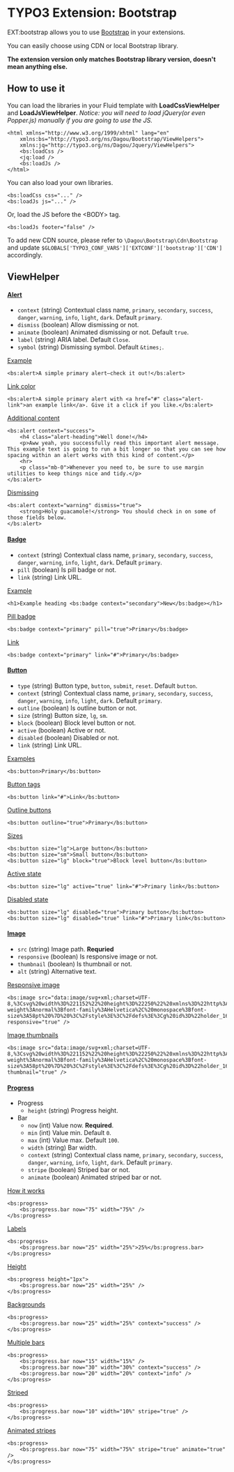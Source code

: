 # TYPO3 Extension: Bootstrap
EXT:bootstrap allows you to use [Bootstrap](http://getbootstrap.com/) in your extensions.

You can easily choose using CDN or local Bootstrap library.

**The extension version only matches Bootstrap library version, doesn't mean anything else.**

## How to use it
You can load the libraries in your Fluid template with **LoadCssViewHelper** and **LoadJsViewHelper**.
*Notice: you will need to load jQuery(or even Popper.js) manually if you are going to use the JS.*

	<html xmlns="http://www.w3.org/1999/xhtml" lang="en"
		xmlns:bs="http://typo3.org/ns/Dagou/Bootstrap/ViewHelpers">
		xmlns:jq="http://typo3.org/ns/Dagou/Jquery/ViewHelpers">
		<bs:loadCss />
		<jq:load />
		<bs:loadJs />
	</html>

You can also load your own libraries.

    <bs:loadCss css="..." />
    <bs:loadJs js="..." />
    
Or, load the JS before the &lt;BODY&gt; tag.

    <bs:loadJs footer="false" />
    
To add new CDN source, please refer to `\Dagou\Bootstrap\Cdn\Bootstrap` and update `$GLOBALS['TYPO3_CONF_VARS']['EXTCONF']['bootstrap']['CDN']` accordingly.  

## ViewHelper

#### [Alert](http://getbootstrap.com/docs/4.1/components/alerts/)

- `context` (string) Contextual class name, `primary`, `secondary`, `success`, `danger`, `warning`, `info`, `light`, `dark`. Default `primary`.
- `dismiss` (boolean) Allow dismissing or not.
- `animate` (boolean) Animated dismissing or not. Default `true`.
- `label` (string) ARIA label. Default `Close`.
- `symbol` (string) Dismissing symbol. Default `&times;`.

[Example](http://getbootstrap.com/docs/4.1/components/alerts/#examples)

	<bs:alert>A simple primary alert—check it out!</bs:alert>

[Link color](http://getbootstrap.com/docs/4.1/components/alerts/#link-color)

	<bs:alert>A simple primary alert with <a href="#" class="alert-link">an example link</a>. Give it a click if you like.</bs:alert>

[Additional content](http://getbootstrap.com/docs/4.1/components/alerts/#additional-content)

	<bs:alert context="success">
	    <h4 class="alert-heading">Well done!</h4>
	    <p>Aww yeah, you successfully read this important alert message. This example text is going to run a bit longer so that you can see how spacing within an alert works with this kind of content.</p>
	    <hr>
	    <p class="mb-0">Whenever you need to, be sure to use margin utilities to keep things nice and tidy.</p>
    </bs:alert>

[Dismissing](http://getbootstrap.com/docs/4.1/components/alerts/#dismissing)

    <bs:alert context="warning" dismiss="true">
        <strong>Holy guacamole!</strong> You should check in on some of those fields below.
    </bs:alert>

#### [Badge](http://getbootstrap.com/docs/4.1/components/badge/)

- `context` (string) Contextual class name, `primary`, `secondary`, `success`, `danger`, `warning`, `info`, `light`, `dark`. Default `primary`.
- `pill` (boolean) Is pill badge or not.
- `link` (string) Link URL.

[Example](http://getbootstrap.com/docs/4.1/components/badge/#example)

    <h1>Example heading <bs:badge context="secondary">New</bs:badge></h1>
    
[Pill badge](http://getbootstrap.com/docs/4.1/components/badge/#pill-badges)

    <bs:badge context="primary" pill="true">Primary</bs:badge>
    
[Link](http://getbootstrap.com/docs/4.1/components/badge/#links)

    <bs:badge context="primary" link="#">Primary</bs:badge>

#### [Button](http://getbootstrap.com/docs/4.1/components/buttons/)

- `type` (string) Button type, `button`, `submit`, `reset`. Default `button`.
- `context` (string) Contextual class name, `primary`, `secondary`, `success`, `danger`, `warning`, `info`, `light`, `dark`. Default `primary`.
- `outline` (boolean) Is outline button or not.
- `size` (string) Button size, `lg`, `sm`.
- `block` (boolean) Block level button or not.
- `active` (boolean) Active or not.
- `disabled` (boolean) Disabled or not.
- `link` (string) Link URL.

[Examples](http://getbootstrap.com/docs/4.1/components/buttons/#examples)

    <bs:button>Primary</bs:button>

[Button tags](http://getbootstrap.com/docs/4.1/components/buttons/#button-tags)

    <bs:button link="#">Link</bs:button>

[Outline buttons](http://getbootstrap.com/docs/4.1/components/buttons/#outline-buttons)

    <bs:button outline="true">Primary</bs:button>

[Sizes](http://getbootstrap.com/docs/4.1/components/buttons/#sizes)

    <bs:button size="lg">Large button</bs:button>
    <bs:button size="sm">Small button</bs:button>
    <bs:button size="lg" block="true">Block level button</bs:button>

[Active state](http://getbootstrap.com/docs/4.1/components/buttons/#active-state)

    <bs:button size="lg" active="true" link="#">Primary link</bs:button>

[Disabled state](http://getbootstrap.com/docs/4.1/components/buttons/#disabled-state)

    <bs:button size="lg" disabled="true">Primary button</bs:button>
    <bs:button size="lg" disabled="true" link="#">Primary link</bs:button>

#### [Image](http://getbootstrap.com/docs/4.1/content/images/)

- `src` (string) Image path. **Requried**
- `responsive` (boolean) Is responsive image or not.
- `thumbnail` (boolean) Is thumbnail or not.
- `alt` (string) Alternative text.

[Responsive image](http://getbootstrap.com/docs/4.1/content/images/#responsive-images)

    <bs:image src="data:image/svg+xml;charset=UTF-8,%3Csvg%20width%3D%221152%22%20height%3D%22250%22%20xmlns%3D%22http%3A%2F%2Fwww.w3.org%2F2000%2Fsvg%22%20viewBox%3D%220%200%201152%20250%22%20preserveAspectRatio%3D%22none%22%3E%3Cdefs%3E%3Cstyle%20type%3D%22text%2Fcss%22%3E%23holder_16317183f9c%20text%20%7B%20fill%3Argba(255%2C255%2C255%2C.75)%3Bfont-weight%3Anormal%3Bfont-family%3AHelvetica%2C%20monospace%3Bfont-size%3A58pt%20%7D%20%3C%2Fstyle%3E%3C%2Fdefs%3E%3Cg%20id%3D%22holder_16317183f9c%22%3E%3Crect%20width%3D%221152%22%20height%3D%22250%22%20fill%3D%22%23777%22%3E%3C%2Frect%3E%3Cg%3E%3Ctext%20x%3D%22408.98333740234375%22%20y%3D%22151.4%22%3E1152x250%3C%2Ftext%3E%3C%2Fg%3E%3C%2Fg%3E%3C%2Fsvg%3E" responsive="true" />

[Image thumbnails](http://getbootstrap.com/docs/4.1/content/images/#image-thumbnails)

    <bs:image src="data:image/svg+xml;charset=UTF-8,%3Csvg%20width%3D%221152%22%20height%3D%22250%22%20xmlns%3D%22http%3A%2F%2Fwww.w3.org%2F2000%2Fsvg%22%20viewBox%3D%220%200%201152%20250%22%20preserveAspectRatio%3D%22none%22%3E%3Cdefs%3E%3Cstyle%20type%3D%22text%2Fcss%22%3E%23holder_16317183f9c%20text%20%7B%20fill%3Argba(255%2C255%2C255%2C.75)%3Bfont-weight%3Anormal%3Bfont-family%3AHelvetica%2C%20monospace%3Bfont-size%3A58pt%20%7D%20%3C%2Fstyle%3E%3C%2Fdefs%3E%3Cg%20id%3D%22holder_16317183f9c%22%3E%3Crect%20width%3D%221152%22%20height%3D%22250%22%20fill%3D%22%23777%22%3E%3C%2Frect%3E%3Cg%3E%3Ctext%20x%3D%22408.98333740234375%22%20y%3D%22151.4%22%3E1152x250%3C%2Ftext%3E%3C%2Fg%3E%3C%2Fg%3E%3C%2Fsvg%3E" thumbnail="true" />

#### [Progress](http://getbootstrap.com/docs/4.1/components/progress/)

- Progress
    - `height` (string) Progress height.
- Bar
    - `now` (int) Value now. **Required**.
    - `min` (int) Value min. Default `0`.
    - `max` (int) Value max. Default `100`.
    - `width` (string) Bar width.
    - `context` (string) Contextual class name, `primary`, `secondary`, `success`, `danger`, `warning`, `info`, `light`, `dark`. Default `primary`.
    - `stripe` (boolean) Striped bar or not.
    - `animate` (boolean) Animated striped bar or not.

[How it works](http://getbootstrap.com/docs/4.1/components/progress/#how-it-works)

    <bs:progress>
        <bs:progress.bar now="75" width="75%" />
    </bs:progress>

[Labels](http://getbootstrap.com/docs/4.1/components/progress/#labels)

    <bs:progress>
        <bs:progress.bar now="25" width="25%">25%</bs:progress.bar>
    </bs:progress>

[Height](http://getbootstrap.com/docs/4.1/components/progress/#height)

    <bs:progress height="1px">
        <bs:progress.bar now="25" width="25%" />
    </bs:progress>

[Backgrounds](http://getbootstrap.com/docs/4.1/components/progress/#backgrounds)

    <bs:progress>
        <bs:progress.bar now="25" width="25%" context="success" />
    </bs:progress>

[Multiple bars](http://getbootstrap.com/docs/4.1/components/progress/#multiple-bars)

    <bs:progress>
        <bs:progress.bar now="15" width="15%" />
        <bs:progress.bar now="30" width="30%" context="success" />
        <bs:progress.bar now="20" width="20%" context="info" />
    </bs:progress>

[Striped](http://getbootstrap.com/docs/4.1/components/progress/#striped)

    <bs:progress>
        <bs:progress.bar now="10" width="10%" stripe="true" />
    </bs:progress>

[Animated stripes](http://getbootstrap.com/docs/4.1/components/progress/#animated-stripes)

    <bs:progress>
        <bs:progress.bar now="75" width="75%" stripe="true" animate="true" />
    </bs:progress>